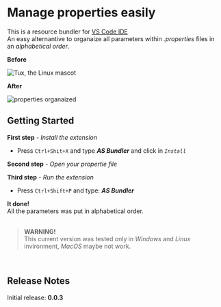 # Manage properties easily

This is a resource bundler for [VS Code IDE](https://code.visualstudio.com/)<br>
An easy alternantive to organaize all parameters within _.properties_  files in an _alphabetical order_.

**Before**

![Tux, the Linux mascot](https://github.com/amauri-silva/vscode-extension/blob/dev/properties-bundle/vsc-extension/jas-plus-editor/images/before.png?raw=true)

**After**

![properties organaized](https://github.com/amauri-silva/vscode-extension/blob/dev/properties-bundle/vsc-extension/jas-plus-editor/images/after.png?raw=true)


## Getting Started
**First step** - _Install the extension_

* Press `Ctrl+Shit+X` and type **_AS Bundler_** and click in _`Install`_

**Second step** - _Open your propertie file_

**Third step** - _Run the extension_

* Press `Ctrl+Shift+P` and type: **_AS Bundler_**

**It done!**<br>
All the parameters was put in alphabetical order.<br><br>


> **WARNING!** <br>This current version was tested only in _Windows_ and _Linux_ invironment, _MacOS_ maybe not work.

<br>

## Release Notes

Initial release: **0.0.3**


